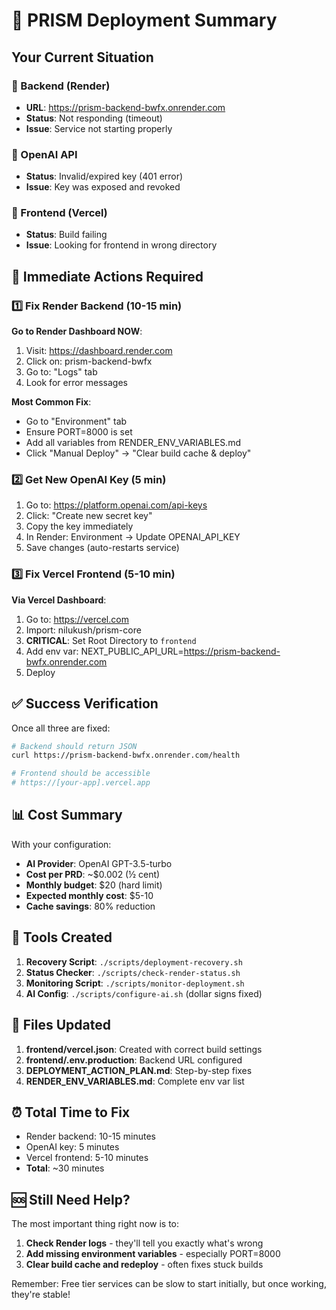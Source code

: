 # 🚀 PRISM Deployment Summary

## Your Current Situation

### 🔴 Backend (Render)
- **URL**: https://prism-backend-bwfx.onrender.com
- **Status**: Not responding (timeout)
- **Issue**: Service not starting properly

### 🔴 OpenAI API
- **Status**: Invalid/expired key (401 error)
- **Issue**: Key was exposed and revoked

### 🔴 Frontend (Vercel)
- **Status**: Build failing
- **Issue**: Looking for frontend in wrong directory

## 🎯 Immediate Actions Required

### 1️⃣ Fix Render Backend (10-15 min)

**Go to Render Dashboard NOW**:
1. Visit: https://dashboard.render.com
2. Click on: prism-backend-bwfx
3. Go to: "Logs" tab
4. Look for error messages

**Most Common Fix**:
- Go to "Environment" tab
- Ensure PORT=8000 is set
- Add all variables from RENDER_ENV_VARIABLES.md
- Click "Manual Deploy" → "Clear build cache & deploy"

### 2️⃣ Get New OpenAI Key (5 min)

1. Go to: https://platform.openai.com/api-keys
2. Click: "Create new secret key"
3. Copy the key immediately
4. In Render: Environment → Update OPENAI_API_KEY
5. Save changes (auto-restarts service)

### 3️⃣ Fix Vercel Frontend (5-10 min)

**Via Vercel Dashboard**:
1. Go to: https://vercel.com
2. Import: nilukush/prism-core
3. **CRITICAL**: Set Root Directory to `frontend`
4. Add env var: NEXT_PUBLIC_API_URL=https://prism-backend-bwfx.onrender.com
5. Deploy

## ✅ Success Verification

Once all three are fixed:

```bash
# Backend should return JSON
curl https://prism-backend-bwfx.onrender.com/health

# Frontend should be accessible
# https://[your-app].vercel.app
```

## 📊 Cost Summary

With your configuration:
- **AI Provider**: OpenAI GPT-3.5-turbo
- **Cost per PRD**: ~$0.002 (½ cent)
- **Monthly budget**: $20 (hard limit)
- **Expected monthly cost**: $5-10
- **Cache savings**: 80% reduction

## 🔧 Tools Created

1. **Recovery Script**: `./scripts/deployment-recovery.sh`
2. **Status Checker**: `./scripts/check-render-status.sh`
3. **Monitoring Script**: `./scripts/monitor-deployment.sh`
4. **AI Config**: `./scripts/configure-ai.sh` (dollar signs fixed)

## 📝 Files Updated

1. **frontend/vercel.json**: Created with correct build settings
2. **frontend/.env.production**: Backend URL configured
3. **DEPLOYMENT_ACTION_PLAN.md**: Step-by-step fixes
4. **RENDER_ENV_VARIABLES.md**: Complete env var list

## ⏰ Total Time to Fix

- Render backend: 10-15 minutes
- OpenAI key: 5 minutes  
- Vercel frontend: 5-10 minutes
- **Total**: ~30 minutes

## 🆘 Still Need Help?

The most important thing right now is to:
1. **Check Render logs** - they'll tell you exactly what's wrong
2. **Add missing environment variables** - especially PORT=8000
3. **Clear build cache and redeploy** - often fixes stuck builds

Remember: Free tier services can be slow to start initially, but once working, they're stable!
